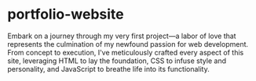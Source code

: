 # portfolio-website
Embark on a journey through my very first project—a labor of love that represents the culmination of my newfound passion for web development. From concept to execution, I've meticulously crafted every aspect of this site, leveraging HTML to lay the foundation, CSS to infuse style and personality, and JavaScript to breathe life into its functionality.
